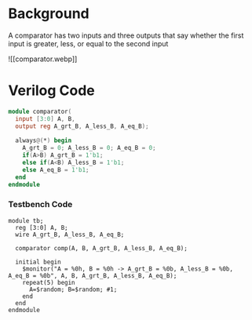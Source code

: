 # Background
A comparator has two inputs and three outputs that say whether the first input is greater, less, or equal to the second input


![[comparator.webp]]


# Verilog Code
```verilog
module comparator(
  input [3:0] A, B,
  output reg A_grt_B, A_less_B, A_eq_B);
  
  always@(*) begin
    A_grt_B = 0; A_less_B = 0; A_eq_B = 0;
    if(A>B) A_grt_B = 1'b1;
    else if(A<B) A_less_B = 1'b1;
    else A_eq_B = 1'b1;
  end
endmodule
```

### Testbench Code
```
module tb;
  reg [3:0] A, B;
  wire A_grt_B, A_less_B, A_eq_B;
  
  comparator comp(A, B, A_grt_B, A_less_B, A_eq_B);
  
  initial begin
    $monitor("A = %0h, B = %0h -> A_grt_B = %0b, A_less_B = %0b, A_eq_B = %0b", A, B, A_grt_B, A_less_B, A_eq_B);
    repeat(5) begin
      A=$random; B=$random; #1;
    end
  end
endmodule
```